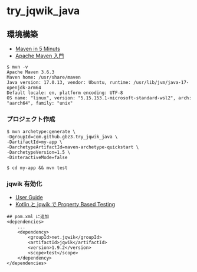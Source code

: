 # try_jqwik_java

## 環境構築

- [Maven in 5 Minuts](https://maven.apache.org/guides/getting-started/maven-in-five-minutes.html)
- [Apache Maven 入門](https://zenn.dev/caunus/books/apache-maven-introduction)

```shell
$ mvn -v
Apache Maven 3.6.3
Maven home: /usr/share/maven
Java version: 17.0.13, vendor: Ubuntu, runtime: /usr/lib/jvm/java-17-openjdk-arm64
Default locale: en, platform encoding: UTF-8
OS name: "linux", version: "5.15.153.1-microsoft-standard-wsl2", arch: "aarch64", family: "unix"
```

### プロジェクト作成

```shell
$ mvn archetype:generate \
-DgroupId=com.github.gbz3.try_jqwik_java \
-DartifactId=my-app \
-DarchetypeArtifactId=maven-archetype-quickstart \
-DarchetypeVersion=1.5 \
-DinteractiveMode=false
```

```shell
$ cd my-app && mvn test
```

### jqwik 有効化

- [User Guide](https://jqwik.net/docs/current/user-guide.html)
- [Kotlin と jqwik で Property Based Testing](https://zenn.dev/msksgm/articles/20221007-kotlin-property-based-testing-with-jqwik)

```shell
## pom.xml に追加
<dependencies>
    ...
    <dependency>
        <groupId>net.jqwik</groupId>
        <artifactId>jqwik</artifactId>
        <version>1.9.2</version>
        <scope>test</scope>
    </dependency>
</dependencies>
```
